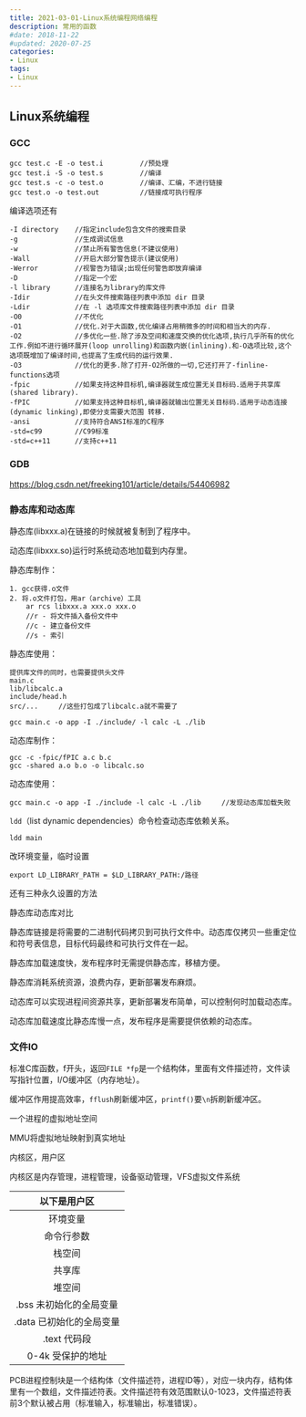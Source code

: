 ```yaml
---
title: 2021-03-01-Linux系统编程网络编程
description: 常用的函数
#date: 2018-11-22 
#updated: 2020-07-25
categories:
- Linux
tags:
- Linux
---
```


## Linux系统编程

### GCC

```shell
gcc test.c -E -o test.i			//预处理
gcc test.i -S -o test.s			//编译
gcc test.s -c -o test.o			//编译、汇编，不进行链接
gcc test.o -o test.out			//链接成可执行程序
```

编译选项还有

```shell
-I directory	//指定include包含文件的搜索目录
-g				//生成调试信息
-w				//禁止所有警告信息(不建议使用)
-Wall			//开启大部分警告提示(建议使用)
-Werror			//视警告为错误;出现任何警告即放弃编译
-D				//指定一个宏
-l library		//连接名为library的库文件
-Idir			//在头文件搜索路径列表中添加 dir 目录
-Ldir			//在 -l 选项库文件搜索路径列表中添加 dir 目录
-O0				//不优化
-O1				//优化.对于大函数,优化编译占用稍微多的时间和相当大的内存.
-O2				//多优化一些.除了涉及空间和速度交换的优化选项,执行几乎所有的优化工作.例如不进行循环展开(loop unrolling)和函数内嵌(inlining).和-O选项比较,这个选项既增加了编译时间,也提高了生成代码的运行效果.
-O3				//优化的更多.除了打开-O2所做的一切,它还打开了-finline-functions选项
-fpic			//如果支持这种目标机,编译器就生成位置无关目标码.适用于共享库(shared library).
-fPIC			//如果支持这种目标机,编译器就输出位置无关目标码.适用于动态连接(dynamic linking),即使分支需要大范围 转移.
-ansi			//支持符合ANSI标准的C程序
-std=c99		//C99标准
-std=c++11		//支持c++11

```

### GDB
https://blog.csdn.net/freeking101/article/details/54406982

### 静态库和动态库

静态库(libxxx.a)在链接的时候就被复制到了程序中。

动态库(libxxx.so)运行时系统动态地加载到内存里。

静态库制作：

```
1. gcc获得.o文件
2. 将.o文件打包，用ar（archive）工具
	ar rcs libxxx.a xxx.o xxx.o
	//r - 将文件插入备份文件中
	//c - 建立备份文件
	//s - 索引
```

静态库使用：

```shell
提供库文件的同时，也需要提供头文件
main.c
lib/libcalc.a
include/head.h
src/...		//这些打包成了libcalc.a就不需要了

gcc main.c -o app -I ./include/ -l calc -L ./lib
```

动态库制作：

```shell
gcc -c -fpic/fPIC a.c b.c
gcc -shared a.o b.o -o libcalc.so
```



动态库使用：

```shell
gcc main.c -o app -I ./include -l calc -L ./lib		//发现动态库加载失败
```

`ldd`（list dynamic dependencies）命令检查动态库依赖关系。

`ldd main`

改环境变量，临时设置

`export LD_LIBRARY_PATH = $LD_LIBRARY_PATH:/路径` 

还有三种永久设置的方法



静态库动态库对比

静态库链接是将需要的二进制代码拷贝到可执行文件中。动态库仅拷贝一些重定位和符号表信息，目标代码最终和可执行文件在一起。

静态库加载速度快，发布程序时无需提供静态库，移植方便。

静态库消耗系统资源，浪费内存，更新部署发布麻烦。

动态库可以实现进程间资源共享，更新部署发布简单，可以控制何时加载动态库。

动态库加载速度比静态库慢一点，发布程序是需要提供依赖的动态库。

### 文件IO

标准C库函数，f开头，返回`FILE *fp`是一个结构体，里面有文件描述符，文件读写指针位置，I/O缓冲区（内存地址）。

缓冲区作用提高效率，`fflush`刷新缓冲区，`printf()`要`\n`拆刷新缓冲区。

一个进程的虚拟地址空间

MMU将虚拟地址映射到真实地址

内核区，用户区

内核区是内存管理，进程管理，设备驱动管理，VFS虚拟文件系统

|       以下是用户区       |
| :----------------------: |
|         环境变量         |
|        命令行参数        |
|          栈空间          |
|          共享库          |
|          堆空间          |
| .bss 未初始化的全局变量  |
| .data 已初始化的全局变量 |
|       .text 代码段       |
|    0-4k  受保护的地址    |



PCB进程控制块是一个结构体（文件描述符，进程ID等），对应一块内存，结构体里有一个数组，文件描述符表。文件描述符有效范围默认0-1023，文件描述符表前3个默认被占用（标准输入，标准输出，标准错误）。